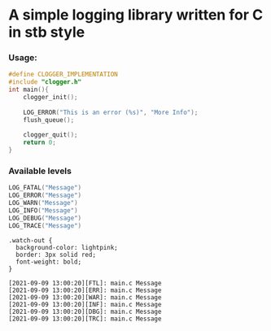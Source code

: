 # A simple logging library written for C in stb style

### Usage:
```c
#define CLOGGER_IMPLEMENTATION  
#include "clogger.h"  
int main(){  
	clogger_init();
	
	LOG_ERROR("This is an error (%s)", "More Info");
	flush_queue();
	
	clogger_quit();
	return 0;
}
```
### Available levels
```c
LOG_FATAL("Message")
LOG_ERROR("Message")
LOG_WARN("Message")
LOG_INFO("Message")
LOG_DEBUG("Message")
LOG_TRACE("Message")
```
```{css, echo=FALSE}
.watch-out {
  background-color: lightpink;
  border: 3px solid red;
  font-weight: bold;
}
```
```{r class.source="watch-out"}
[2021-09-09 13:00:20][FTL]: main.c Message
[2021-09-09 13:00:20][ERR]: main.c Message
[2021-09-09 13:00:20][WAR]: main.c Message
[2021-09-09 13:00:20][INF]: main.c Message
[2021-09-09 13:00:20][DBG]: main.c Message
[2021-09-09 13:00:20][TRC]: main.c Message
```

